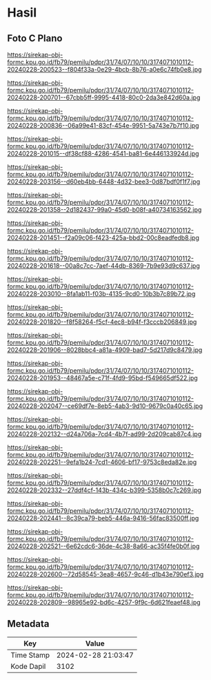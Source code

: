# Hasil

## Foto C Plano

https://sirekap-obj-formc.kpu.go.id/fb79/pemilu/pdpr/31/74/07/10/10/3174071010112-20240228-200523--f804f33a-0e29-4bcb-8b76-a0e6c74fb0e8.jpg

https://sirekap-obj-formc.kpu.go.id/fb79/pemilu/pdpr/31/74/07/10/10/3174071010112-20240228-200701--67cbb5ff-9995-4418-80c0-2da3e842d60a.jpg

https://sirekap-obj-formc.kpu.go.id/fb79/pemilu/pdpr/31/74/07/10/10/3174071010112-20240228-200836--06a99e41-83cf-454e-9951-5a743e7b7f10.jpg

https://sirekap-obj-formc.kpu.go.id/fb79/pemilu/pdpr/31/74/07/10/10/3174071010112-20240228-201015--df38cf88-4286-4541-ba81-6e446133924d.jpg

https://sirekap-obj-formc.kpu.go.id/fb79/pemilu/pdpr/31/74/07/10/10/3174071010112-20240228-203156--d60eb4bb-6448-4d32-bee3-0d87bdf0f1f7.jpg

https://sirekap-obj-formc.kpu.go.id/fb79/pemilu/pdpr/31/74/07/10/10/3174071010112-20240228-201358--2d182437-99a0-45d0-b08f-a40734163562.jpg

https://sirekap-obj-formc.kpu.go.id/fb79/pemilu/pdpr/31/74/07/10/10/3174071010112-20240228-201451--f2a09c06-f423-425a-bbd2-00c8eadfedb8.jpg

https://sirekap-obj-formc.kpu.go.id/fb79/pemilu/pdpr/31/74/07/10/10/3174071010112-20240228-201618--00a8c7cc-7aef-44db-8369-7b9e93d9c637.jpg

https://sirekap-obj-formc.kpu.go.id/fb79/pemilu/pdpr/31/74/07/10/10/3174071010112-20240228-203010--8fa1ab11-f03b-4135-9cd0-10b3b7c89b72.jpg

https://sirekap-obj-formc.kpu.go.id/fb79/pemilu/pdpr/31/74/07/10/10/3174071010112-20240228-201820--f8f58264-f5cf-4ec8-b94f-f3cccb206849.jpg

https://sirekap-obj-formc.kpu.go.id/fb79/pemilu/pdpr/31/74/07/10/10/3174071010112-20240228-201906--8028bbc4-a81a-4909-bad7-5d217d9c8479.jpg

https://sirekap-obj-formc.kpu.go.id/fb79/pemilu/pdpr/31/74/07/10/10/3174071010112-20240228-201953--48467a5e-c71f-4fd9-95bd-f549665df522.jpg

https://sirekap-obj-formc.kpu.go.id/fb79/pemilu/pdpr/31/74/07/10/10/3174071010112-20240228-202047--ce69df7e-8eb5-4ab3-9d10-9679c0a40c65.jpg

https://sirekap-obj-formc.kpu.go.id/fb79/pemilu/pdpr/31/74/07/10/10/3174071010112-20240228-202132--d24a706a-7cd4-4b7f-ad99-2d209cab87c4.jpg

https://sirekap-obj-formc.kpu.go.id/fb79/pemilu/pdpr/31/74/07/10/10/3174071010112-20240228-202251--9efa1b24-7cd1-4606-bf17-9753c8eda82e.jpg

https://sirekap-obj-formc.kpu.go.id/fb79/pemilu/pdpr/31/74/07/10/10/3174071010112-20240228-202332--27ddf4cf-143b-434c-b399-5358b0c7c269.jpg

https://sirekap-obj-formc.kpu.go.id/fb79/pemilu/pdpr/31/74/07/10/10/3174071010112-20240228-202441--8c39ca79-beb5-446a-9416-56fac83500ff.jpg

https://sirekap-obj-formc.kpu.go.id/fb79/pemilu/pdpr/31/74/07/10/10/3174071010112-20240228-202521--6e62cdc6-36de-4c38-8a66-ac35f4fe0b0f.jpg

https://sirekap-obj-formc.kpu.go.id/fb79/pemilu/pdpr/31/74/07/10/10/3174071010112-20240228-202600--72d58545-3ea8-4657-9c46-d1b43e790ef3.jpg

https://sirekap-obj-formc.kpu.go.id/fb79/pemilu/pdpr/31/74/07/10/10/3174071010112-20240228-202809--98965e92-bd6c-4257-9f9c-6d621feaef48.jpg


## Metadata

| Key        | Value               |
| ---------- | ------------------- |
| Time Stamp | 2024-02-28 21:03:47 |
| Kode Dapil | 3102                |



